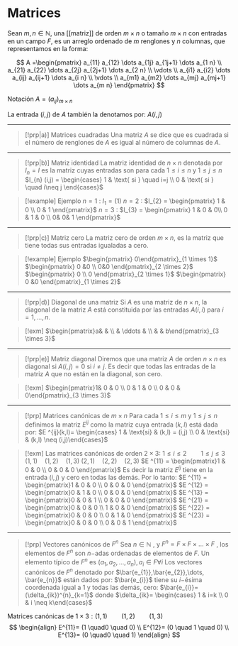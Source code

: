 # Matrices

Sean $m,n \in \mathbb{N}$, una [[matriz]] de orden $m \times n$ o tamaño $m \times n$ con entradas en un campo $F$, es un arreglo ordenado de $m$ renglones y $n$ columnas, que representamos en la forma:

$$
A =\begin{pmatrix}
a_{11} a_{12} \dots a_{1j} a_{1j+1} \dots a_{1 n} \\
a_{21} a_{22} \dots a_{2j} a_{2j+1} \dots a_{2 n} \\
\vdots  \\
a_{i1} a_{i2} \dots a_{ij} a_{ij+1} \dots a_{i n} \\
\vdots  \\
a_{m1} a_{m2} \dots a_{mj} a_{mj+1} \dots a_{m n}
\end{pmatrix}
$$

Notación
$A = (a_{ij})_{m \times n}$

La entrada $(i,j)$ de $A$ también la denotamos por:  $A(i,j)$

---

> [!prp|a)] Matrices cuadradas
> Una matriz $A$ se dice que es cuadrada si el número de renglones de $A$ es igual al número de columnas de $A$.

---

> [!prp|b)] Matriz identidad
> La matriz identidad de $n \times n$ denotada por $I_{n} = I$ es la matriz cuyas entradas son para cada $1 \leq i \leq n$ y  $1 \leq j \leq n$ 
> $I_{n} (i,j) = \begin{cases} 1 & \text{ si } \quad i=j \\ 0 & \text{ si } \quad i\neq j  \end{cases}$

> [!example] Ejemplo
>$n=1$  : $I_{1} = (1)$
>$n=2$ :  $I_{2} = \begin{pmatrix} 1 & 0 \\ 0 & 1 \end{pmatrix}$
>$n=3$ :  $I_{3} = \begin{pmatrix} 1 & 0 & 0\\ 0 & 1 & 0 \\ 0& 0& 1 \end{pmatrix}$

---

>[!prp|c)] Matriz cero
>La matriz cero de orden $m \times n$, es la matriz que tiene todas sus entradas igualadas a cero. 

>[!example] Ejemplo
>$\begin{pmatrix} 0\end{pmatrix}_{1 \times 1}$
>$\begin{pmatrix} 0 &0 \\ 0&0 \end{pmatrix}_{2 \times 2}$
>$\begin{pmatrix} 0  \\ 0 \end{pmatrix}_{2 \times 1}$
>$\begin{pmatrix} 0 &0 \end{pmatrix}_{1 \times 2}$


---

>[!prp|d)] Diagonal de una matriz
>Si $A$ es una matriz de $n \times n$, la diagonal de la matriz $A$ está constituida por las entradas $A(i,i)$ para $i=1, \dots,n$.

>[!exm]
>$\begin{pmatrix}a&  &  \\  & \ddots &  \\  &  & b\end{pmatrix}_{3 \times 3}$

---

>[!prp|e)] Matriz diagonal
>Diremos que una matriz $A$ de orden $n \times n$ es diagonal si $A(i,j) = 0$ si $i \neq j$. 
>Es decir que todas las entradas de la matriz $A$ que no están en la diagonal, son cero.

>[!exm]
>$\begin{pmatrix}1& 0 & 0 \\ 0 & 1 & 0 \\ 0 & 0 & 0\end{pmatrix}_{3 \times 3}$


---

>[!prp] Matrices canónicas de $m \times n$
>Para cada $1 \leq i \leq m$ y $1 \leq j \leq n$ definimos la matriz $E^{ij}$ como la matriz cuya entrada $(k,l)$ está dada por: 
>$E ^{ij}(k,l)= \begin{cases} 1 & \text{si} & (k,l) = (i,j) \\ 0 & \text{si} & (k,l) \neq (i,j)\end{cases}$

>[!exm]
>Las matrices canónicas de orden $2 \times 3$:
>$1 \leq i \leq 2 \qquad 1 \leq j \leq 3$
>$(1,1) \quad (1,2) \quad (1,3)$
>$(2,1) \quad (2,2) \quad (2,3)$ 
>$E ^{11} = \begin{pmatrix}1 & 0 & 0 \\ 0 & 0 & 0 \end{pmatrix}$
>Es decir la matriz $E ^{ij}$ tiene en la entrada $(i,j)$ y cero en todas las demás.
>Por lo tanto:
>$E ^{11} = \begin{pmatrix}1 & 0 & 0 \\ 0 & 0 & 0 \end{pmatrix}$
>$E ^{12} = \begin{pmatrix}0 & 1 & 0 \\ 0 & 0 & 0 \end{pmatrix}$
>$E ^{13} = \begin{pmatrix}0 & 0 & 1 \\ 0 & 0 & 0 \end{pmatrix}$
>$E ^{21} = \begin{pmatrix}0 & 0 & 0 \\ 1 & 0 & 0 \end{pmatrix}$
>$E ^{22} = \begin{pmatrix}0 & 0 & 0 \\ 0 & 1 & 0 \end{pmatrix}$
>$E ^{23} = \begin{pmatrix}0 & 0 & 0 \\ 0 & 0 & 1 \end{pmatrix}$ 


---

>[!prp] Vectores canónicos de $F ^{n}$
> Sea $n \in \mathbb{N}$ , y $F ^{n}= F \times F \times \dots \times F$ , los elementos de $F ^{n}$ son $n-$adas ordenadas de elementos de $F$. 
> Un elemento típico de $F ^{n}$ es $(a_{1},a_{2},\dots,a_{n}), a_{i} \in  F \forall i$ 
> Los vectores canónicos de $F ^{n}$ denotado por $\bar{e_{1}},\bar{e_{2}},\dots, \bar{e_{n}}$ están dados por:
> $\bar{e_{i}}$ tiene su $i-$ésima coordenada igual a 1 y todas las demás, cero:
> $\bar{e_{i}}= (\delta_{ik})^{n}_{k=1}$ donde $\delta_{ik}= \begin{cases} 1 & i=k \\ 0 & i \neq k\end{cases}$


Matrices canónicas de $1 \times 3: (1,1) \qquad (1,2) \qquad (1,3)$
$$
\begin{align}
E^{11}= (1 \quad0 \quad 0) \\
E^{12}= (0 \quad 1 \quad 0)  \\
E^{13}= (0 \quad0 \quad 1) 
\end{align}
$$

